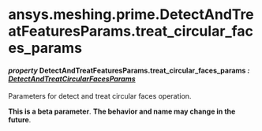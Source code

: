 <a id="ansys-meshing-prime-detectandtreatfeaturesparams-treat-circular-faces-params"></a>

# ansys.meshing.prime.DetectAndTreatFeaturesParams.treat_circular_faces_params

<a id="ansys.meshing.prime.DetectAndTreatFeaturesParams.treat_circular_faces_params"></a>

#### *property* DetectAndTreatFeaturesParams.treat_circular_faces_params *: [DetectAndTreatCircularFacesParams](ansys.meshing.prime.DetectAndTreatCircularFacesParams.md#ansys.meshing.prime.DetectAndTreatCircularFacesParams)*

Parameters for detect and treat circular faces operation.

**This is a beta parameter**. **The behavior and name may change in the future**.

<!-- !! processed by numpydoc !! -->
